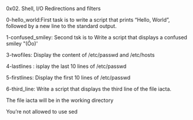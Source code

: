 0x02. Shell, I/O Redirections and filters


0-hello_world:First task is to write a script that prints “Hello, World”, followed by a new line to the standard output.

1-confused_smiley: Second tsk is to Write a script that displays a confused smiley "(Ôo)'

3-twofiles: Display the content of /etc/passwd and /etc/hosts

4-lastlines : isplay the last 10 lines of /etc/passwd

5-firstlines: Display the first 10 lines of /etc/passwd

6-third_line: Write a script that displays the third line of the file iacta.

The file iacta will be in the working directory

You’re not allowed to use sed
